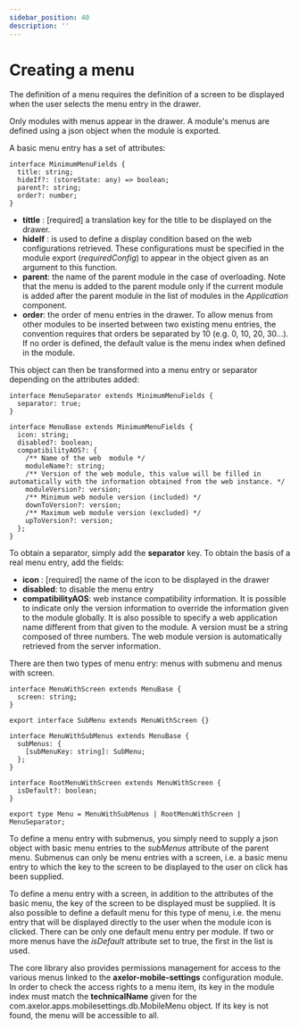 ```yaml
---
sidebar_position: 40
description: ''
---
```


# Creating a menu

The definition of a menu requires the definition of a screen to be displayed when the user selects the menu entry in the drawer.

Only modules with menus appear in the drawer. A module's menus are defined using a json object when the module is exported.

A basic menu entry has a set of attributes:

```tsx
interface MinimumMenuFields {
  title: string;
  hideIf?: (storeState: any) => boolean;
  parent?: string;
  order?: number;
}
```

- **tittle** : [required] a translation key for the title to be displayed on the drawer.
- **hideIf** : is used to define a display condition based on the web configurations retrieved. These configurations must be specified in the module export (_requiredConfig_) to appear in the object given as an argument to this function.
- **parent**: the name of the parent module in the case of overloading. Note that the menu is added to the parent module only if the current module is added after the parent module in the list of modules in the _Application_ component.
- **order**: the order of menu entries in the drawer. To allow menus from other modules to be inserted between two existing menu entries, the convention requires that orders be separated by 10 (e.g. 0, 10, 20, 30...). If no order is defined, the default value is the menu index when defined in the module.

This object can then be transformed into a menu entry or separator depending on the attributes added:

```tsx
interface MenuSeparator extends MinimumMenuFields {
  separator: true;
}

interface MenuBase extends MinimumMenuFields {
  icon: string;
  disabled?: boolean;
  compatibilityAOS?: {
    /** Name of the web  module */
    moduleName?: string;
    /** Version of the web module, this value will be filled in automatically with the information obtained from the web instance. */
    moduleVersion?: version;
    /** Minimum web module version (included) */
    downToVersion?: version;
    /** Maximum web module version (excluded) */
    upToVersion?: version;
  };
}
```

To obtain a separator, simply add the **separator** key. To obtain the basis of a real menu entry, add the fields:

- **icon** : [required] the name of the icon to be displayed in the drawer
- **disabled**: to disable the menu entry
- **compatibilityAOS**: web instance compatibility information. It is possible to indicate only the version information to override the information given to the module globally. It is also possible to specify a web application name different from that given to the module. A version must be a string composed of three numbers. The web module version is automatically retrieved from the server information.

There are then two types of menu entry: menus with submenu and menus with screen.

```tsx
interface MenuWithScreen extends MenuBase {
  screen: string;
}

export interface SubMenu extends MenuWithScreen {}

interface MenuWithSubMenus extends MenuBase {
  subMenus: {
    [subMenuKey: string]: SubMenu;
  };
}

interface RootMenuWithScreen extends MenuWithScreen {
  isDefault?: boolean;
}

export type Menu = MenuWithSubMenus | RootMenuWithScreen | MenuSeparator;
```

To define a menu entry with submenus, you simply need to supply a json object with basic menu entries to the _subMenus_ attribute of the parent menu. Submenus can only be menu entries with a screen, i.e. a basic menu entry to which the key to the screen to be displayed to the user on click has been supplied.

To define a menu entry with a screen, in addition to the attributes of the basic menu, the key of the screen to be displayed must be supplied. It is also possible to define a default menu for this type of menu, i.e. the menu entry that will be displayed directly to the user when the module icon is clicked. There can be only one default menu entry per module. If two or more menus have the _isDefault_ attribute set to true, the first in the list is used.

The core library also provides permissions management for access to the various menus linked to the **axelor-mobile-settings** configuration module. In order to check the access rights to a menu item, its key in the module index must match the **technicalName** given for the com.axelor.apps.mobilesettings.db.MobileMenu object. If its key is not found, the menu will be accessible to all.
